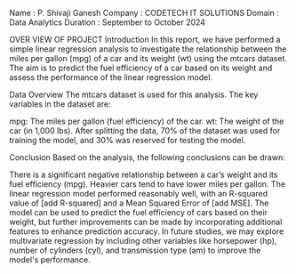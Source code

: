 Name :  P. Shivaji Ganesh
Company : CODETECH IT SOLUTIONS
Domain : Data Analytics
Duration : September to October 2024

OVER VIEW OF PROJECT
Introduction
In this report, we have performed a simple linear regression analysis to investigate the relationship between the miles per gallon (mpg) of a car and its weight (wt) using the mtcars dataset. The aim is to predict the fuel efficiency of a car based on its weight and assess the performance of the linear regression model.

Data Overview
The mtcars dataset is used for this analysis. The key variables in the dataset are:

mpg: The miles per gallon (fuel efficiency) of the car.
wt: The weight of the car (in 1,000 lbs).
After splitting the data, 70% of the dataset was used for training the model, and 30% was reserved for testing the model.

Conclusion
Based on the analysis, the following conclusions can be drawn:

There is a significant negative relationship between a car’s weight and its fuel efficiency (mpg). Heavier cars tend to have lower miles per gallon.
The linear regression model performed reasonably well, with an R-squared value of [add R-squared] and a Mean Squared Error of [add MSE].
The model can be used to predict the fuel efficiency of cars based on their weight, but further improvements can be made by incorporating additional features to enhance prediction accuracy.
In future studies, we may explore multivariate regression by including other variables like horsepower (hp), number of cylinders (cyl), and transmission type (am) to improve the model's performance.


